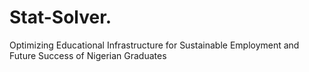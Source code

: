 # Stat-Solver.
Optimizing Educational Infrastructure for Sustainable Employment and Future Success of Nigerian Graduates
